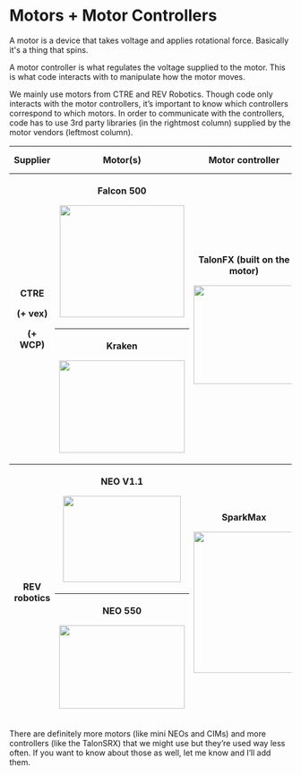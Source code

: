 # Motors + Motor Controllers

A motor is a device that takes voltage and applies rotational force.
Basically it's a thing that spins.

A motor controller is what regulates the voltage supplied to the motor.
This is what code interacts with to manipulate how the motor moves.

We mainly use motors from CTRE and REV Robotics. Though code only
interacts with the motor controllers, it’s important to know which
controllers correspond to which motors. In order to communicate with the
controllers, code has to use 3rd party libraries (in the rightmost
column) supplied by the motor vendors (leftmost column).

<table>
<colgroup>
<col style="width: 13%" />
<col style="width: 38%" />
<col style="width: 31%" />
<col style="width: 16%" />
</colgroup>
<thead>
<tr class="header">
<th>Supplier</th>
<th>Motor(s)</th>
<th>Motor controller</th>
<th>Software library</th>
</tr>
<tr class="odd">
<th rowspan="2"><p>CTRE</p>
<p>(+ vex)</p>
<p>(+ WCP)</p></th>
<th><p>Falcon 500</p>
<p><img src="media/image10.png"
style="width:2.30729in;height:2.07897in" /></p></th>
<th rowspan="2"><p>TalonFX (built on the motor)</p>
<p><img src="media/image11.png"
style="width:1.87716in;height:1.82952in" /></p></th>
<th rowspan="2">Phoenix6</th>
</tr>
<tr class="header">
<th><p>Kraken</p>
<p><img src="media/image13.png"
style="width:2.32675in;height:1.72722in" /></p></th>
</tr>
<tr class="odd">
<th rowspan="2">REV robotics</th>
<th><p>NEO V1.1</p>
<p><img src="media/image12.png"
style="width:2.18265in;height:1.60447in" /></p></th>
<th rowspan="2"><p>SparkMax</p>
<p><img src="media/image3.png"
style="width:1.88021in;height:2.62497in" /></p></th>
<th rowspan="2">REVlib</th>
</tr>
<tr class="header">
<th><p>NEO 550</p>
<p><img src="media/image5.png"
style="width:2.32762in;height:1.54734in" /></p></th>
</tr>
</thead>
<tbody>
</tbody>
</table>

There are definitely more motors (like mini NEOs and CIMs) and more
controllers (like the TalonSRX) that we might use but they’re used way
less often. If you want to know about those as well, let me know and
I’ll add them.
